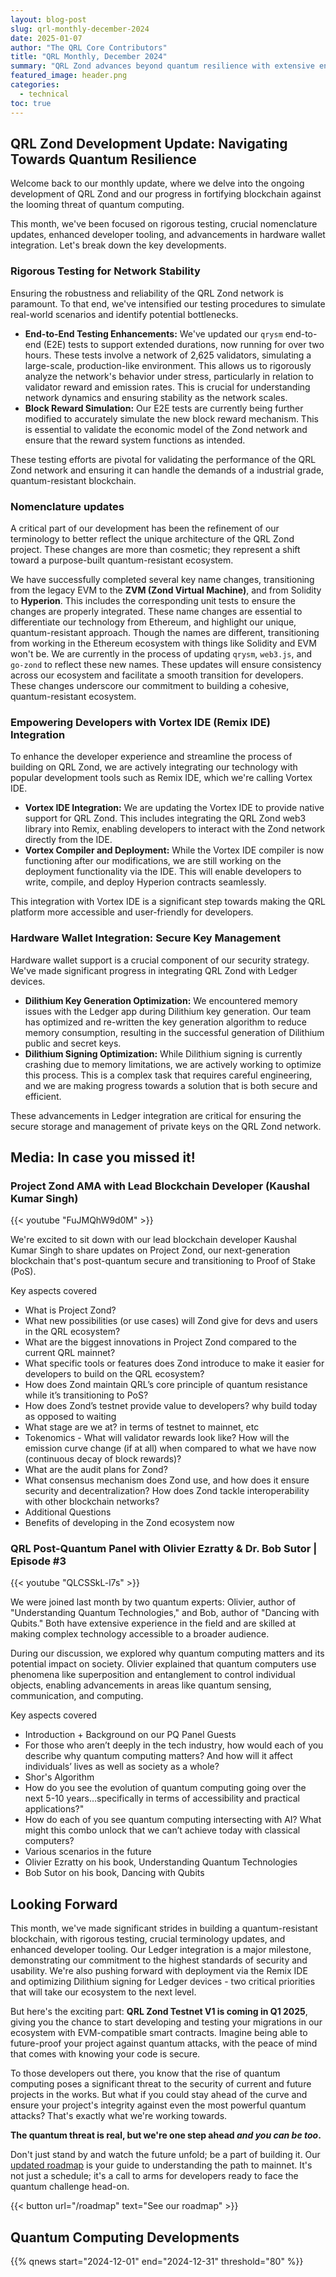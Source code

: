 ```yaml
---
layout: blog-post
slug: qrl-monthly-december-2024
date: 2025-01-07
author: "The QRL Core Contributors"
title: "QRL Monthly, December 2024"
summary: "QRL Zond advances beyond quantum resilience with extensive end-to-end testing, terminology updates to reflect a quantum-resistant ecosystem, seamless Vortex IDE integration for developers, and progress in Ledger hardware wallet support. Stay ahead of the quantum threat as we prepare to launch QRL Zond Testnet V1 in Q1 2025, ensuring a secure and scalable blockchain future."
featured_image: header.png
categories:
  - technical
toc: true
---
```


## QRL Zond Development Update: Navigating Towards Quantum Resilience

Welcome back to our monthly update, where we delve into the ongoing development of QRL Zond and our progress in fortifying blockchain against the looming threat of quantum computing. 

This month, we've been focused on rigorous testing, crucial nomenclature updates, enhanced developer tooling, and advancements in hardware wallet integration. Let's break down the key developments.

### Rigorous Testing for Network Stability

Ensuring the robustness and reliability of the QRL Zond network is paramount. To that end, we've intensified our testing procedures to simulate real-world scenarios and identify potential bottlenecks.

- **End-to-End Testing Enhancements:** We've updated our `qrysm` end-to-end (E2E) tests to support extended durations, now running for over two hours. These tests involve a network of 2,625 validators, simulating a large-scale, production-like environment. This allows us to rigorously analyze the network's behavior under stress, particularly in relation to validator reward and emission rates. This is crucial for understanding network dynamics and ensuring stability as the network scales.
- **Block Reward Simulation:** Our E2E tests are currently being further modified to accurately simulate the new block reward mechanism. This is essential to validate the economic model of the Zond network and ensure that the reward system functions as intended.

These testing efforts are pivotal for validating the performance of the QRL Zond network and ensuring it can handle the demands of a industrial grade, quantum-resistant blockchain.

### Nomenclature updates

A critical part of our development has been the refinement of our terminology to better reflect the unique architecture of the QRL Zond project. These changes are more than cosmetic; they represent a shift toward a purpose-built quantum-resistant ecosystem.

We have successfully completed several key name changes, transitioning from the legacy EVM to the **ZVM (Zond Virtual Machine)**, and from Solidity to **Hyperion**. This includes the corresponding unit tests to ensure the changes are properly integrated. These name changes are essential to differentiate our technology from Ethereum, and highlight our unique, quantum-resistant approach. Though the names are different, transitioning from working in the Ethereum ecosystem with things like Solidity and EVM won't be. We are currently in the process of updating `qrysm`, `web3.js`, and `go-zond` to reflect these new names. These updates will ensure consistency across our ecosystem and facilitate a smooth transition for developers. These changes underscore our commitment to building a cohesive, quantum-resistant ecosystem.

### Empowering Developers with Vortex IDE (Remix IDE) Integration

To enhance the developer experience and streamline the process of building on QRL Zond, we are actively integrating our technology with popular development tools such as Remix IDE, which we're calling Vortex IDE.

- **Vortex IDE Integration:** We are updating the Vortex IDE to provide native support for QRL Zond. This includes integrating the QRL Zond web3 library into Remix, enabling developers to interact with the Zond network directly from the IDE. 
- **Vortex Compiler and Deployment:** While the Vortex IDE compiler is now functioning after our modifications, we are still working on the deployment functionality via the IDE. This will enable developers to write, compile, and deploy Hyperion contracts seamlessly.

This integration with Vortex IDE is a significant step towards making the QRL platform more accessible and user-friendly for developers.

### Hardware Wallet Integration: Secure Key Management

Hardware wallet support is a crucial component of our security strategy. We've made significant progress in integrating QRL Zond with Ledger devices.

- **Dilithium Key Generation Optimization:** We encountered memory issues with the Ledger app during Dilithium key generation. Our team has optimized and re-written the key generation algorithm to reduce memory consumption, resulting in the successful generation of Dilithium public and secret keys.
- **Dilithium Signing Optimization:** While Dilithium signing is currently crashing due to memory limitations, we are actively working to optimize this process. This is a complex task that requires careful engineering, and we are making progress towards a solution that is both secure and efficient.

These advancements in Ledger integration are critical for ensuring the secure storage and management of private keys on the QRL Zond network.

## Media: In case you missed it!

### Project Zond AMA with Lead Blockchain Developer (Kaushal Kumar Singh) 

{{< youtube "FuJMQhW9d0M" >}}

We're excited to sit down with our lead blockchain developer Kaushal Kumar Singh to share updates on Project Zond, our next-generation blockchain that's post-quantum secure and transitioning to Proof of Stake (PoS). 

Key aspects covered

- What is Project Zond?
- What new possibilities (or use cases) will Zond give for devs and users in the QRL ecosystem?
- What are the biggest innovations in Project Zond compared to the current QRL mainnet?
- What specific tools or features does Zond introduce to make it easier for developers to build on the QRL ecosystem?
- How does Zond maintain QRL’s core principle of quantum resistance while it’s transitioning to PoS?
- How does Zond’s testnet provide value to developers? why build today as opposed to waiting
- What stage are we at? in terms of testnet to mainnet, etc
- Tokenomics - What will validator rewards look like? How will the emission curve change (if at all) when compared to what we have now (continuous decay of block rewards)?
- What are the audit plans for Zond?
- What consensus mechanism does Zond use, and how does it ensure security and decentralization? How does Zond tackle interoperability with other blockchain networks?
- Additional Questions
- Benefits of developing in the Zond ecosystem now

### QRL Post-Quantum Panel with Olivier Ezratty & Dr. Bob Sutor | Episode #3 

{{< youtube "QLCSSkL-l7s" >}}

We were joined last month by two quantum experts: Olivier, author of "Understanding Quantum Technologies," and Bob, author of "Dancing with Qubits." Both have extensive experience in the field and are skilled at making complex technology accessible to a broader audience. 

During our discussion, we explored why quantum computing matters and its potential impact on society. Olivier explained that quantum computers use phenomena like superposition and entanglement to control individual objects, enabling advancements in areas like quantum sensing, communication, and computing.

Key aspects covered

- Introduction + Background on our PQ Panel Guests
- For those who aren’t deeply in the tech industry, how would each of you describe why quantum computing matters? And how will it affect individuals’ lives as well as society as a whole?
- Shor's Algorithm
- How do you see the evolution of quantum computing going over the next 5-10 years…specifically in terms of accessibility and practical applications?"
- How do each of you see quantum computing intersecting with AI? What might this combo unlock that we can’t achieve today with classical computers?
- Various scenarios in the future
- Olivier Ezratty on his book, Understanding Quantum Technologies
- Bob Sutor on his book, Dancing with Qubits

## Looking Forward


This month, we've made significant strides in building a quantum-resistant blockchain, with rigorous testing, crucial terminology updates, and enhanced developer tooling. Our Ledger integration is a major milestone, demonstrating our commitment to the highest standards of security and usability. We're also pushing forward with deployment via the Remix IDE and optimizing Dilithium signing for Ledger devices - two critical priorities that will take our ecosystem to the next level.

But here's the exciting part: **QRL Zond Testnet V1 is coming in Q1 2025**, giving you the chance to start developing and testing your migrations in our ecosystem with EVM-compatible smart contracts. Imagine being able to future-proof your project against quantum attacks, with the peace of mind that comes with knowing your code is secure.

To those developers out there, you know that the rise of quantum computing poses a significant threat to the security of current and future projects in the works. But what if you could stay ahead of the curve and ensure your project's integrity against even the most powerful quantum attacks? That's exactly what we're working towards.

**The quantum threat is real, but we're one step ahead *and you can be too*.**

Don't just stand by and watch the future unfold; be a part of building it. Our [updated roadmap](/roadmap) is your guide to understanding the path to mainnet. It's not just a schedule; it's a call to arms for developers ready to face the quantum challenge head-on.

{{< button url="/roadmap" text="See our roadmap" >}}

## Quantum Computing Developments

{{% qnews start="2024-12-01" end="2024-12-31" threshold="80" %}}